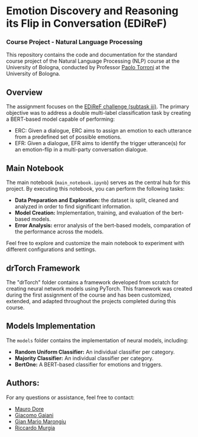 # Emotion Discovery and Reasoning its Flip in Conversation (EDiReF)

### Course Project - Natural Language Processing

This repository contains the code and documentation for the standard course project of the Natural Language Processing (NLP) course at the University of Bologna, conducted by Professor [Paolo Torroni](https://www.unibo.it/sitoweb/p.torroni) at the University of Bologna.

## Overview
The assignment focuses on the [EDiReF challenge (subtask iii)](https://lcs2.in/SemEval2024-EDiReF/). The primary objective was to address a double multi-label classification task by creating a BERT-based model capable of performing:
* ERC: Given a dialogue, ERC aims to assign an emotion to each utterance from a predefined set of possible emotions.
* EFR: Given a dialogue, EFR aims to identify the trigger utterance(s) for an emotion-flip in a multi-party conversation dialogue.


## Main Notebook
The main notebook (`main_notebook.ipynb`) serves as the central hub for this project. By executing this notebook, you can perform the following tasks:

- **Data Preparation and Exploration:** the dataset is split, cleaned and analyzed in order to find significant information.
- **Model Creation:** Implementation, training, and evaluation of the bert-based models.
- **Error Analysis:** error analysis of the bert-based models, comparation of the performance across the models.

Feel free to explore and customize the main notebook to experiment with different configurations and settings.


## drTorch Framework

The "drTorch" folder contains a framework developed from scratch for creating neural network models using PyTorch. This framework was created during the first assignment of the course and has been customized, 
extended, and adapted throughout the projects completed during this course.

## Models Implementation

The `models` folder contains the implementation of neural models, including:
* **Random Uniform Classifier:** An individual classifier per category.
* **Majority Classifier:** An individual classifier per category.
* **BertOne:** A BERT-based classifier for emotions and triggers.


## Authors:
For any questions or assistance, feel free to contact:
- [Mauro Dore](mauro.dore@studio.unibo.it)
- [Giacomo Gaiani](giacomo.gaiani@studio.unibo.it)
- [Gian Mario Marongiu](gianmario.marongiu@studio.unibo.it)
- [Riccardo Murgia ](riccardo.murgia2@studio.unibo.it)


